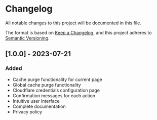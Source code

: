 # Changelog
All notable changes to this project will be documented in this file.

The format is based on [Keep a Changelog](https://keepachangelog.com/en/1.0.0/),
and this project adheres to [Semantic Versioning](https://semver.org/spec/v2.0.0.html).

## [1.0.0] - 2023-07-21

### Added
- Cache purge functionality for current page
- Global cache purge functionality
- Cloudflare credentials configuration page
- Confirmation messages for each action
- Intuitive user interface
- Complete documentation
- Privacy policy
